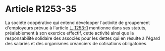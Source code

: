 # Article R1253-35

  
La société coopérative qui entend développer l'activité de groupement d'employeurs prévue à l'article [L. 1253-1][1] mentionne dans ses statuts, préalablement à son exercice effectif, cette activité ainsi que la responsabilité solidaire des associés pour les dettes qui en résulte à l'égard des salariés et des organismes créanciers de cotisations obligatoires.

 [1]: /affichCodeArticle.do?cidTexte=LEGITEXT000006072050&idArticle=LEGIARTI000006901334&dateTexte=&categorieLien=cid
